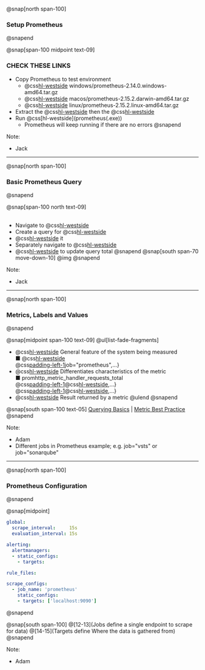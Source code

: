 @snap[north span-100]
### Setup Prometheus
@snapend

@snap[span-100 midpoint text-09]
### CHECK THESE LINKS
- Copy Prometheus to test environment
  - @css[hl-westside](Windows:) windows/prometheus-2.14.0.windows-amd64.tar.gz
  - @css[hl-westside](Mac:) macos/prometheus-2.15.2.darwin-amd64.tar.gz
  - @css[hl-westside](Linux:) linux/prometheus-2.15.2.linux-amd64.tar.gz
- Extract the @css[hl-westside](.gz) then the @css[hl-westside](.tar)
- Run @css[hl-westside](prometheus(.exe&#41;)
  - Prometheus will keep running if there are no errors
@snapend

Note:
- Jack

---
@snap[north span-100]
### Basic Prometheus Query
@snapend

@snap[span-100 north text-09]
<br><br>
- Navigate to @css[hl-westside](localhost:9090)
- Create a query for @css[hl-westside](promhttp_metric_handler_requests_total)
- @css[hl-westside](Execute) it
- Separately navigate to @css[hl-westside]([localhost:9090/metrics]())
- @css[hl-westside](Refresh) to update query total
@snapend
@snap[south span-70 move-down-10]
@img[](assets/img/prometheus-query.png)
@snapend

Note:
- Jack

---
@snap[north span-100]
### Metrics, Labels and Values
@snapend

@snap[midpoint span-100 text-09]
@ul[list-fade-fragments]
- @css[hl-westside](Metric:) General feature of the system being measured<br>&#9632; @css[hl-westside](promhttp_metric_handler_requests_total)<br>@css[padding-left-1]({)job="prometheus",...}
- @css[hl-westside](Labels:) Differentiates characteristics of the metric<br>&#9632; promhttp_metric_handler_requests_total<br>@css[padding-left-1]({)@css[hl-westside](job="prometheus"),...}<br>@css[padding-left-1]({)@css[hl-westside](job="sonarqube"),...}
- @css[hl-westside](Values:) Result returned by a metric
@ulend
@snapend

@snap[south span-100 text-05]
[Querying Basics](https://prometheus.io/docs/prometheus/latest/querying/basics/) | [Metric Best Practice](https://prometheus.io/docs/practices/naming/)
@snapend

Note:
- Adam
- Different jobs in Prometheus example; e.g. job="vsts" or job="sonarqube"

---
@snap[north span-100]
### Prometheus Configuration
@snapend

@snap[midpoint]
```yaml
global:
  scrape_interval:     15s
  evaluation_interval: 15s

alerting:
  alertmanagers:
  - static_configs:
    - targets:

rule_files:

scrape_configs:
  - job_name: 'prometheus'
    static_configs:
    - targets: ['localhost:9090']
```
@snapend

@snap[south span-100]
@[12-13](Jobs define a single endpoint to scrape for data)
@[14-15](Targets define Where the data is gathered from)
@snapend

Note:
- Adam